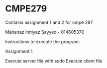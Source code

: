 # CMPE279
Contains assignment 1 and 2 for cmpe 297

Mahenaz Imtiyaz Sayyed - 014605370

Instructions to execute the program:

Assignment 1

Execute server file with sudo
Execute client file

